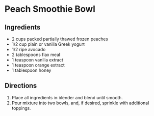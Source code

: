 # Peach Smoothie Bowl

## Ingredients

- 2 cups packed partially thawed frozen peaches
- 1/2 cup plain or vanilla Greek yogurt
- 1/2 ripe avocado
- 2 tablespoons flax meal
- 1 teaspoon vanilla extract
- 1 teaspoon orange extract
- 1 tablespoon honey

## Directions

1. Place all ingredients in blender and blend until smooth.
2. Pour mixture into two bowls, and, if desired, sprinkle with additional toppings.